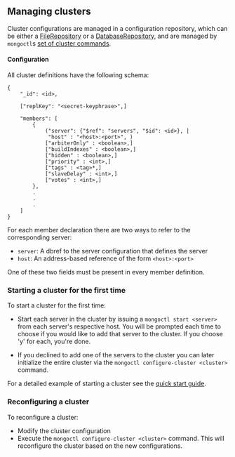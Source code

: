 Managing clusters
--------------------

Cluster configurations are managed in a configuration repository, which can be either a 
[FileRepository](configuring-mongoctl.md#using-a-filerepository) or a 
[DatabaseRepository](configuring-mongoctl.md#using-a-databaserepository),
and are managed by ```mongoctl```s [set of cluster commands](command-reference.md#cluster-commands).

#### Configuration

All cluster definitions have the following schema:

```
{
    "_id": <id>,

    ["replKey": "<secret-keyphrase>",]

    "members": [
        {
            ("server": {"$ref": "servers", "$id": <id>}, |
             "host" : "<host>:<port>", )
            ["arbiterOnly" : <boolean>,]
            ["buildIndexes" : <boolean>,]
            ["hidden" : <boolean>,]
            ["priority" : <int>,]
            ["tags" : <tag>*,]
            ["slaveDelay" : <int>,]
            ["votes" : <int>,]
        },
        .
        .
        .
    ]
}
```

For each member declaration there are two ways to refer to the corresponding server:

* ```server```: A dbref to the server configuration that defines the server
* ```host```: An address-based reference of the form ```<host>:<port>```

One of these two fields must be present in every member definition.

### Starting a cluster for the first time

To start a cluster for the first time:

* Start each server in the cluster by issuing a ```mongoctl start
<server>``` from each server's respective host. You will be prompted each time to
choose if you would like to add that server to the cluster. If you choose 'y' for each, 
you're done.

* If you declined to add one of the servers to the cluster you can later initialize the entire cluster via 
the ```mongoctl configure-cluster <cluster>``` command. 

For a detailed example of starting a cluster see the [quick start guide](quick-start.md#replica-set-cluster-example).

### Reconfiguring a cluster

To reconfigure a cluster:

* Modify the cluster configuration
* Execute the ```mongoctl configure-cluster <cluster>``` command. This will reconfigure
the cluster based on the new configurations.


